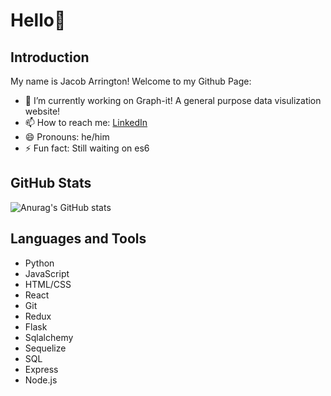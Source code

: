 # Hello👋
## Introduction

My name is Jacob Arrington! Welcome to my Github Page:

- 🔭 I’m currently working on Graph-it! A general purpose data visulization website!
- 📫 How to reach me: [LinkedIn](https://www.linkedin.com/in/jacob-arrington-190885278/)
- 😄 Pronouns: he/him
- ⚡ Fun fact: Still waiting on es6 

## GitHub Stats

![Anurag's GitHub stats](https://github-readme-stats.vercel.app/api?username=JacobArrington&show_icons=true&theme=dark)

## Languages and Tools


  - Python
  - JavaScript
  - HTML/CSS
  - React
  - Git
  - Redux
  - Flask
  - Sqlalchemy
  - Sequelize
  - SQL
  - Express
  - Node.js

<!---
JacobArrington/JacobArrington is a ✨ special ✨ repository because its `README.md` (this file) appears on your GitHub profile.
You can click the Preview link to take a look at your changes.
--->

